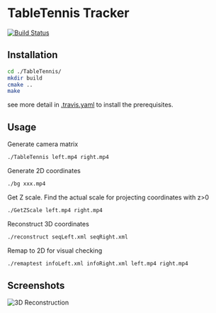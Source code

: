 # TableTennis Tracker

[![Build Status](https://travis-ci.org/BrotherJing/TableTennis.svg?branch=master)](https://travis-ci.org/BrotherJing/TableTennis)

## Installation

```bash
cd ./TableTennis/
mkdir build
cmake ..
make
```
see more detail in [.travis.yaml](https://github.com/BrotherJing/TableTennis/blob/master/.travis.yml) to install the prerequisites.

## Usage

Generate camera matrix
```bash
./TableTennis left.mp4 right.mp4
```

Generate 2D coordinates
```bash
./bg xxx.mp4
```

Get Z scale. Find the actual scale for projecting coordinates with z>0
```bash
./GetZScale left.mp4 right.mp4
```

Reconstruct 3D coordinates
```bash
./reconstruct seqLeft.xml seqRight.xml
```

Remap to 2D for visual checking
```bash
./remaptest infoLeft.xml infoRight.xml left.mp4 right.mp4
```

## Screenshots

![3D Reconstruction](http://7xrcar.com1.z0.glb.clouddn.com/Screenshot%20from%202017-03-03%2023-03-23.png)
